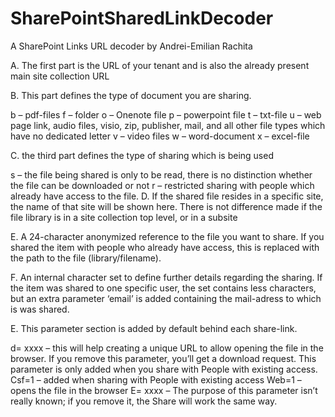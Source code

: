 # SharePointSharedLinkDecoder

A SharePoint Links URL decoder by Andrei-Emilian Rachita


A. The first part is the URL of your tenant and is also the already present main site collection URL

B. This part defines the type of document you are sharing.

b – pdf-files
f – folder
o – Onenote file
p – powerpoint file
t – txt-file
u – web page link, audio files, visio, zip, publisher, mail, and all other file types which have no dedicated letter
v – video files
w – word-document
x – excel-file

C. the third part defines the type of sharing which is being used

s – the file being shared is only to be read, there is no distinction whether the file can be downloaded or not
r – restricted sharing with people which already have access to the file.
D. If the shared file resides in a specific site, the name of that site will be shown here. There is not difference made if the file library is in a site collection top level, or in a subsite

E. A 24-character anonymized reference to the file you want to share. If you shared the item with people who already have access, this is replaced with the path to the file (library/filename).

F. An internal character set to define further details regarding the sharing. If the item was shared to one specific user, the set contains less characters, but an extra parameter ‘email’ is added containing the mail-adress to which is was shared.

E. This parameter section is added by default behind each share-link.

d= xxxx – this will help creating a unique URL to allow opening the file in the browser. If you remove this parameter, you’ll get a download request. This parameter is only added when you share with People with existing access.
Csf=1 – added when sharing with People with existing access
Web=1 – opens the file in the browser
E= xxxx – The purpose of this parameter isn’t really known; if you remove it, the Share will work the same way.
